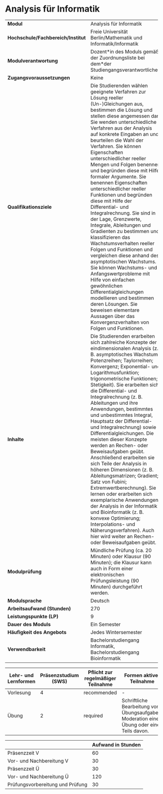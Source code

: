 # Analysis für Informatik

| | |
|-|-|
|**Modul**                           | Analysis für Informatik |
|**Hochschule/Fachbereich/Institut** | Freie Universität Berlin/Mathematik und Informatik/Informatik |
|**Modulverantwortung**              | Dozent\*in des Moduls gemäß der Zuordnungsliste bei dem\*der Studiengangsverantwortlichen |
|**Zugangsvoraussetzungen**          | Keine |
|**Qualifikationsziele**             | Die Studierenden wählen geeignete Verfahren zur Lösung reeller (Un-)Gleichungen aus, bestimmen die Lösung und stellen diese angemessen dar. Sie wenden unterschiedliche Verfahren aus der Analysis auf konkrete Eingaben an und beurteilen die Wahl der Verfahren. Sie können Eigenschaften unterschiedlicher reeller Mengen und Folgen benennen und begründen diese mit Hilfe formaler Argumente. Sie benennen Eigenschaften unterschiedlicher reeller Funktionen und begründen diese mit Hilfe der Differential- und Integralrechnung. Sie sind in der Lage, Grenzwerte, Integrale, Ableitungen und Gradienten zu bestimmen und klassifizieren das Wachstumsverhalten reeller Folgen und Funktionen und vergleichen diese anhand des asymptotischen Wachstums. Sie können Wachstums- und Anfangswertprobleme mit Hilfe von einfachen gewöhnlichen Differentialgleichungen modellieren und bestimmen deren Lösungen. Sie beweisen elementare Aussagen über das Konvergenzverhalten von Folgen und Funktionen. |
|**Inhalte**                         | Die Studierenden erarbeiten sich zahlreiche Konzepte der eindimensionalen Analysis (z. B. asymptotisches Wachstum; Potenzreihen; Taylorreihen; Konvergenz; Exponential- und Logarithmusfunktion; trigonometrische Funktionen; Stetigkeit). Sie erarbeiten sich die Differential- und Integralrechnung (z. B. Ableitungen und ihre Anwendungen, bestimmtes und unbestimmtes Integral, Hauptsatz der Differential- und Integralrechnung) sowie Differentialgleichungen. Die meisten dieser Konzepte werden an Rechen- oder Beweisaufgaben geübt. Anschließend erarbeiten sie sich Teile der Analysis in höheren Dimensionen (z. B. Ableitungsmatrizen; Gradient; Satz von Fubini; Extremwertberechnung). Sie lernen oder erarbeiten sich exemplarische Anwendungen der Analysis in der Informatik und Bioinformatik (z. B. konvexe Optimierung; Interpolations- und Näherungsverfahren). Auch hier wird weiter an Rechen- oder Beweisaufgaben geübt. |
|**Modulprüfung**                    | Mündliche Prüfung (ca. 20 Minuten) oder Klausur (90 Minuten); die Klausur kann auch in Form einer elektronischen Prüfungsleistung (90 Minuten) durchgeführt werden. |
|**Modulsprache**                    | Deutsch |
|**Arbeitsaufwand (Stunden)**        | 270|
|**Leistungspunkte (LP)**            | 9 |
|**Dauer des Moduls**                | Ein Semester |
|**Häufigkeit des Angebots**         | Jedes Wintersemester |
|**Verwendbarkeit**                  | Bachelorstudiengang Informatik, Bachelorstudiengang Bioinformatik |

| Lehr- und Lernformen | Präsenzstudium <br> (SWS) | Pflicht zur regelmäßiger Teilnahme | Formen aktiver Teilnahme |
| ---------------------|---------------------------|------------------------------------|------------------------- |
| Vorlesung | 4 | recommended | - |
| Übung | 2 | required | Schriftliche Bearbeitung von Übungsaufgaben. Moderation einer Übung oder eines Teils davon. |

|   | Aufwand in Stunden |
| - |--------------------|
| Präsenzzeit V | 60 |
| Vor- und Nachbereitung V | 30 |
| Präsenzzeit Ü | 30 |
| Vor- und Nachbereitung Ü | 120 |
| Prüfungsvorbereitung und Prüfung | 30 |
